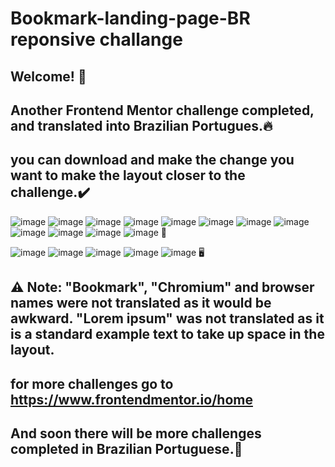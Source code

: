 # Bookmark-landing-page-BR reponsive challange
## Welcome! 👋
## Another Frontend Mentor challenge completed, and translated into Brazilian Portugues.🔥
## you can download and make the change you want to make the layout closer to the challenge.✔️
![image](https://user-images.githubusercontent.com/94203956/193844855-cb577372-23bd-4728-a6c3-bc8d84278d75.png)
![image](https://user-images.githubusercontent.com/94203956/193844726-59c17242-3ffe-4a22-afc4-31553d90bf01.png)
![image](https://user-images.githubusercontent.com/94203956/193845334-200fb4f6-25a2-4a43-b09b-117c6f6067f8.png)
![image](https://user-images.githubusercontent.com/94203956/193845857-499c64e3-db15-41ac-9ea6-9e1eae8b268d.png)
![image](https://user-images.githubusercontent.com/94203956/193846132-6339d6e1-8de6-4b1b-b77e-7fc338cc86eb.png)
![image](https://user-images.githubusercontent.com/94203956/193846303-e5b517fa-a8f9-4e4e-8742-61cb908823ee.png)
![image](https://user-images.githubusercontent.com/94203956/193846421-b9bf3977-0d6e-4654-92e5-bab70777ba50.png)
![image](https://user-images.githubusercontent.com/94203956/193846534-f627afbe-20b6-4041-80c0-90da9ba18373.png)
![image](https://user-images.githubusercontent.com/94203956/193846691-b5d2dbe7-ea08-431f-a92f-6187d163517f.png)
![image](https://user-images.githubusercontent.com/94203956/193846790-d69e0600-0900-43d7-a99d-fc77744312f5.png)
![image](https://user-images.githubusercontent.com/94203956/193846980-37a96072-2917-49b0-97c0-bf4231b4da15.png)
![image](https://user-images.githubusercontent.com/94203956/193847078-58749365-2f2b-4d0e-85d5-1f2c60cf7651.png) 📱

![image](https://user-images.githubusercontent.com/94203956/193847382-211b9a3d-2395-4029-90a3-73fa9b3b43a9.png)
![image](https://user-images.githubusercontent.com/94203956/193847558-103b5452-8a1f-417d-9171-0b99402c2736.png)
![image](https://user-images.githubusercontent.com/94203956/193847717-0a0f0403-83e2-42b5-b220-621d2c84f6cd.png)
![image](https://user-images.githubusercontent.com/94203956/193847842-9286d14f-551c-43e4-a6cb-4130b6d19c0a.png)
![image](https://user-images.githubusercontent.com/94203956/193847952-4964cef0-38e8-4be7-8f21-f3d34d8a833d.png) 🖥️

## ⚠️ Note: "Bookmark", "Chromium" and browser names were not translated as it would be awkward. "Lorem ipsum" was not translated as it is a standard example text to take up space in the layout.
## for more challenges go to https://www.frontendmentor.io/home
## And soon there will be more challenges completed in Brazilian Portuguese.💪
